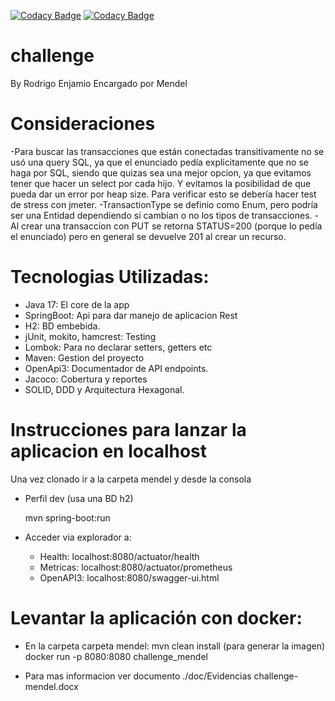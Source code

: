 [![Codacy Badge](https://app.codacy.com/project/badge/Grade/6b54209ea5c94574b4ec4783af5cf5b3)](https://www.codacy.com/gh/raenjamio/mendel/dashboard?utm_source=github.com&amp;utm_medium=referral&amp;utm_content=raenjamio/mendel&amp;utm_campaign=Badge_Grade)
[![Codacy Badge](https://app.codacy.com/project/badge/Coverage/6b54209ea5c94574b4ec4783af5cf5b3)](https://www.codacy.com/gh/raenjamio/mendel/dashboard?utm_source=github.com&utm_medium=referral&utm_content=raenjamio/mendel&utm_campaign=Badge_Coverage)

# challenge
By Rodrigo Enjamio
Encargado por Mendel

# Consideraciones
-Para buscar las transacciones que están conectadas transitivamente no se usó una query SQL, ya que el
enunciado pedía explicitamente que no se haga por SQL, siendo que quizas sea una mejor opcion, ya que evitamos
tener que hacer un select por cada hijo. Y evitamos la posibilidad de que pueda dar un error por heap size.
Para verificar esto se debería hacer test de stress con jmeter.
-TransactionType se definio como Enum, pero podría ser una Entidad dependiendo si cambian o no 
los tipos de transacciones.
-Al crear una transaccion con PUT se retorna STATUS=200 (porque lo pedía el enunciado) pero en general
se devuelve 201 al crear un recurso.

# Tecnologias Utilizadas:
- Java 17: El core de la app
- SpringBoot: Api para dar manejo de aplicacion Rest
- H2: BD embebida.
- jUnit, mokito, hamcrest: Testing
- Lombok: Para no declarar setters, getters etc
- Maven: Gestion del proyecto
- OpenApi3: Documentador de API endpoints.
- Jacoco: Cobertura y reportes
- SOLID, DDD y Arquitectura Hexagonal.

# Instrucciones para lanzar la aplicacion en localhost
Una vez clonado ir a la carpeta mendel y desde la consola

- Perfil dev (usa una BD h2)

  mvn spring-boot:run

- Acceder via explorador a:
  - Health: localhost:8080/actuator/health 
  - Metricas: localhost:8080/actuator/prometheus 
  - OpenAPI3: localhost:8080/swagger-ui.html

# Levantar la aplicación con docker:
- En la carpeta  carpeta mendel:
  mvn clean install (para generar la imagen)
  docker run -p 8080:8080 challenge_mendel

- Para mas informacion ver documento ./doc/Evidencias challenge-mendel.docx